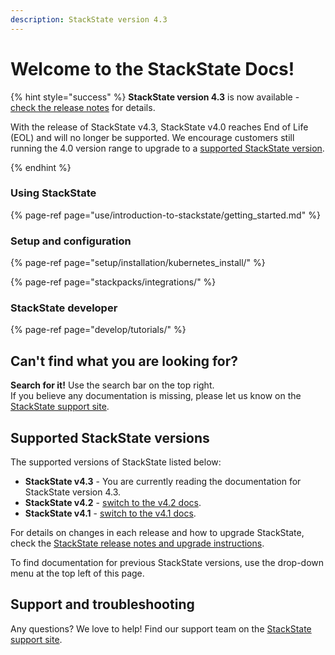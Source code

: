 ```yaml
---
description: StackState version 4.3
---
```


# Welcome to the StackState Docs!

{% hint style="success" %}
**StackState version 4.3** is now available - [check the release notes](/setup/upgrade-stackstate/sts-release-notes.md#stackstate-v-4-3-x) for details.

With the release of StackState v4.3, StackState v4.0 reaches End of Life (EOL) and will no longer be supported. We encourage customers still running the 4.0 version range to upgrade to a [supported StackState version](#supported-stackstate-versions). 

{% endhint %}

### Using StackState

{% page-ref page="use/introduction-to-stackstate/getting\_started.md" %}

### Setup and configuration

{% page-ref page="setup/installation/kubernetes\_install/" %}

{% page-ref page="stackpacks/integrations/" %}

### StackState developer 

{% page-ref page="develop/tutorials/" %}

## Can't find what you are looking for?

**Search for it!** Use the search bar on the top right.  
If you believe any documentation is missing, please let us know on the [StackState support site](http://support.stackstate.com/).

## Supported StackState versions

The supported versions of StackState listed below:

- **StackState v4.3** - You are currently reading the documentation for StackState version 4.3.
- **StackState v4.2** - [switch to  the v4.2 docs](https://docs.stackstate.com/v/4.2/).
- **StackState v4.1** - [switch to the v4.1 docs](https://docs.stackstate.com/v/4.1/).

For details on changes in each release and how to upgrade StackState, check the [StackState release notes and upgrade instructions](setup/upgrade-stackstate/README.md).

To find documentation for previous StackState versions, use the drop-down menu at the top left of this page.

## Support and troubleshooting

Any questions? We love to help! Find our support team on the [StackState support site](http://support.stackstate.com/).

